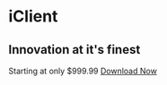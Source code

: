 # iClient
## Innovation at it's finest
Starting at only $999.99
[Download Now](https://iclient.mmnbvcxzlkjhgfd.repl.co)
